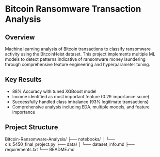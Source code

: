 # Bitcoin Ransomware Transaction Analysis

## Overview
Machine learning analysis of Bitcoin transactions to classify ransomware activity using the BitcoinHeist dataset. This project implements multiple ML models to detect patterns indicative of ransomware money laundering through comprehensive feature engineering and hyperparameter tuning.

## Key Results
- 88% Accuracy with tuned XGBoost model
- Income identified as most important feature (0.29 importance score)
- Successfully handled class imbalance (93% legitimate transactions)
- Comprehensive analysis including EDA, multiple models, and feature importance

## Project Structure
Bitcoin-Ransomware-Analysis/
├── notebooks/
│ └── cis_5450_final_project.py
├── data/
│ └── dataset_info.md
├── requirements.txt
└── README.md
